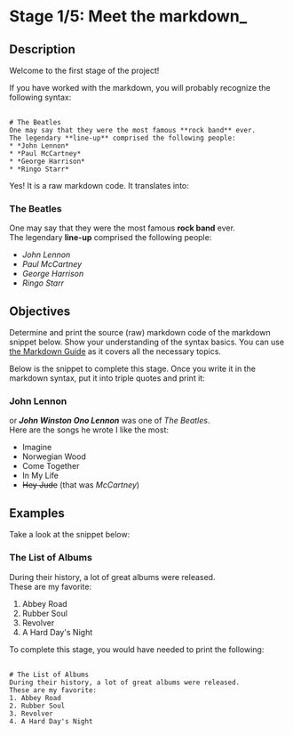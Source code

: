 <h1>Stage 1/5: Meet the markdown_</h1>

<h2>Description</h2>

<p>Welcome to the first stage of the project! </p>

<p>If you have worked with the markdown, you will probably recognize the following syntax:</p>

<pre>	<code class="language-markdown">
# The Beatles
One may say that they were the most famous **rock band** ever.
The legendary **line-up** comprised the following people:
* *John Lennon*
* *Paul McCartney*
* *George Harrison*
* *Ringo Starr*</code>
</pre>

<p>Yes! It is a raw markdown code. It translates into:</p>

<h3>The Beatles</h3>

<p>One may say that they were the most famous <strong>rock band</strong> ever.<br>
The legendary <strong>line-up</strong> comprised the following people:</p>

<ul>
	<li><em>John Lennon</em></li>
	<li><em>Paul McCartney</em></li>
	<li><em>George Harrison</em></li>
	<li><em>Ringo Starr</em></li>
</ul>

<h2>Objectives</h2>

<p>Determine and print the source (raw) markdown code of the markdown snippet below. Show your understanding of the syntax basics. You can use <a target="_blank" href="https://www.markdownguide.org/basic-syntax/" rel="noopener noreferrer nofollow">the Markdown Guide</a> as it covers all the necessary topics.</p>

<p>Below is the snippet to complete this stage. Once you write it in the markdown syntax, put it into triple quotes and print it:</p>

<h3>John Lennon</h3>

<p>or <em><strong>John Winston Ono Lennon</strong></em> was one of <em>The Beatles</em>.<br>
Here are the songs he wrote I like the most:</p>

<ul>
	<li>Imagine</li>
	<li>Norwegian Wood</li>
	<li>Come Together</li>
	<li>In My Life</li>
	<li><strike>Hey Jude</strike> (that was <em>McCartney</em>)</li>
</ul>

<h2>Examples</h2>

<p>Take a look at the snippet below:</p>

<h3>The List of Albums</h3>

<p>During their history, a lot of great albums were released.<br>
These are my favorite:</p>

<ol>
	<li>Abbey Road</li>
	<li>Rubber Soul</li>
	<li>Revolver</li>
	<li>A Hard Day's Night</li>
</ol>

<p>To complete this stage, you would have needed to print the following:</p>

<pre>	<code class="language-markdown">
# The List of Albums
During their history, a lot of great albums were released.
These are my favorite:
1. Abbey Road
2. Rubber Soul
3. Revolver
4. A Hard Day's Night</code>
</pre>
